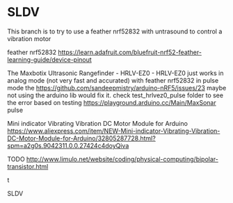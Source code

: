 SLDV
====
This branch is to try to use a feather nrf52832 with untrasound to control
a vibration motor

feather nrf52832
https://learn.adafruit.com/bluefruit-nrf52-feather-learning-guide/device-pinout

The 
Maxbotix Ultrasonic Rangefinder - HRLV-EZ0 - HRLV-EZ0
just works in analog mode (not very fast and accurated) with feather nrf52832
in pulse mode the https://github.com/sandeepmistry/arduino-nRF5/issues/23
maybe not using the arduino lib would fix it.
check test_hrlvez0_pulse folder to see the error based on testing https://playground.arduino.cc/Main/MaxSonar pulse 

Mini indicator Vibrating Vibration DC Motor Module for Arduino
https://www.aliexpress.com/item/NEW-Mini-indicator-Vibrating-Vibration-DC-Motor-Module-for-Arduino/32805287728.html?spm=a2g0s.9042311.0.0.27424c4doyQiva

TODO 
http://www.limulo.net/website/coding/physical-computing/bipolar-transistor.html

t


SLDV
